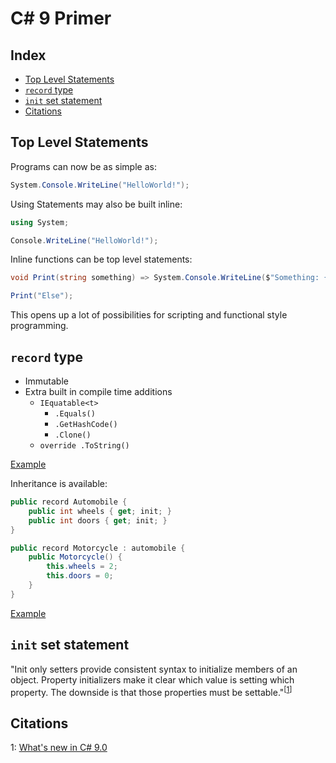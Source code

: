 # C# 9 Primer <!-- omit in toc -->

## Index <!-- omit in toc -->

- [Top Level Statements](#top-level-statements)
- [`record` type](#record-type)
- [`init` set statement](#init-set-statement)
- [Citations](#citations)

## Top Level Statements

Programs can now be as simple as:

```c#
System.Console.WriteLine("HelloWorld!");
```

Using Statements may also be built inline:

```c#
using System;

Console.WriteLine("HelloWorld!");
```

Inline functions can be top level statements:

```c#
void Print(string something) => System.Console.WriteLine($"Something: {something}");

Print("Else");
```

This opens up a lot of possibilities for scripting and functional style programming.

## `record` type

- Immutable
- Extra built in compile time additions
  - `IEquatable<t>`
    - `.Equals()`
    - `.GetHashCode()`
    - `.Clone()`
  - `override .ToString()`

[Example](record/record-il-spy.linq)

Inheritance is available:

```c#
public record Automobile {
    public int wheels { get; init; }
    public int doors { get; init; }
}

public record Motorcycle : automobile {
    public Motorcycle() {
        this.wheels = 2;
        this.doors = 0;
    }
}
```

[Example](record/record-inheritance.linq)

## `init` set statement

"Init only setters provide consistent syntax to initialize members of an object. Property initializers make it clear which value is setting which property. The downside is that those properties must be settable."<sup>[[1](#ref1)]</sup>


## Citations
<a name="ref1">1</a>: [What's new in C# 9.0](https://docs.microsoft.com/en-us/dotnet/csharp/whats-new/csharp-9)